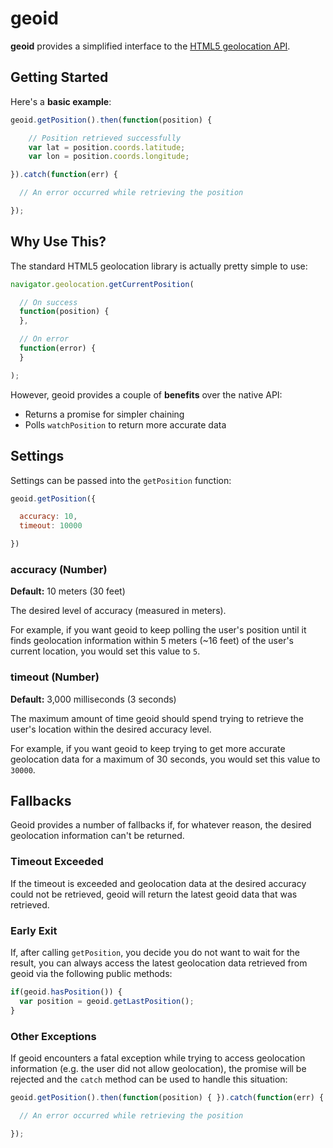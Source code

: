 # geoid

**geoid** provides a simplified interface to the [HTML5 geolocation API](https://developer.mozilla.org/en-US/docs/Web/API/Geolocation/Using_geolocation).

## Getting Started

Here's a **basic example**:

```javascript
geoid.getPosition().then(function(position) {

    // Position retrieved successfully
    var lat = position.coords.latitude;
    var lon = position.coords.longitude;

}).catch(function(err) {

  // An error occurred while retrieving the position

});
```

## Why Use This?

The standard HTML5 geolocation library is actually pretty simple to use:

```javascript
navigator.geolocation.getCurrentPosition(

  // On success
  function(position) {
  },

  // On error
  function(error) {
  }

);
```

However, geoid provides a couple of **benefits** over the native API:

* Returns a promise for simpler chaining
* Polls ``watchPosition`` to return more accurate data

## Settings

Settings can be passed into the ``getPosition`` function:

```javascript
geoid.getPosition({

  accuracy: 10,
  timeout: 10000

})
```

### accuracy (Number)

**Default:** 10 meters (30 feet)

The desired level of accuracy (measured in meters).

For example, if you want geoid to keep polling the user's position until
it finds geolocation information within 5 meters (~16 feet) of the user's
current location, you would set this value to ``5``.

### timeout (Number)

**Default:** 3,000 milliseconds (3 seconds)

The maximum amount of time geoid should spend trying to retrieve the user's
location within the desired accuracy level.

For example, if you want geoid to keep trying to get more accurate
geolocation data for a maximum of 30 seconds, you would set this value to
``30000``.

## Fallbacks

Geoid provides a number of fallbacks if, for whatever reason, the desired
geolocation information can't be returned.

### Timeout Exceeded

If the timeout is exceeded and geolocation data at the desired accuracy
could not be retrieved, geoid will return the latest geoid data that was
retrieved.

### Early Exit

If, after calling ``getPosition``, you decide you do not want to wait for the
result, you can always access the latest geolocation data retrieved from
geoid via the following public methods:

```javascript
if(geoid.hasPosition()) {
  var position = geoid.getLastPosition();
}
```

### Other Exceptions

If geoid encounters a fatal exception while trying to access geolocation
information (e.g. the user did not allow geolocation), the promise will be
rejected and the ``catch`` method can be used to handle this situation:


```javascript
geoid.getPosition().then(function(position) { }).catch(function(err) {

  // An error occurred while retrieving the position

});
```
